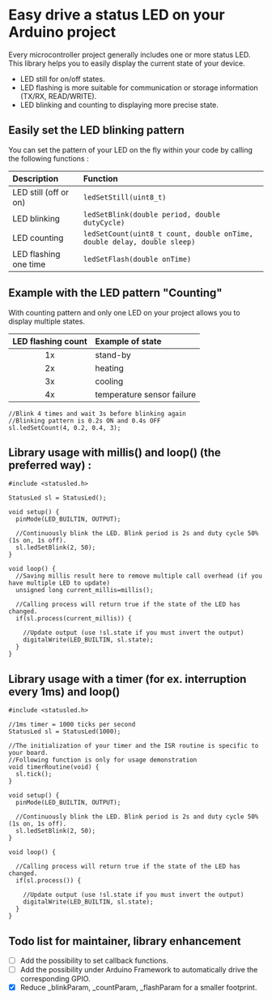 # Easy drive a status LED on your Arduino project

Every microcontroller project generally includes one or more status LED.  
This library helps you to easily display the current state of your device.

* LED still for on/off states.
* LED flashing is more suitable for communication or storage information (TX/RX, READ/WRITE).
* LED blinking and counting to displaying more precise state.


## Easily set the LED blinking pattern
You can set the pattern of your LED on the fly within your code by calling the following functions :

| Description           | Function                                                                |
| :-------------------- | :---------------------------------------------------------------------- |
| LED still (off or on) | `ledSetStill(uint8_t)`                                                  |
| LED blinking          | `ledSetBlink(double period, double dutyCycle)`                          |
| LED counting          | `ledSetCount(uint8_t count, double onTime, double delay, double sleep)` |
| LED flashing one time | `ledSetFlash(double onTime)`                                            |


## Example with the LED pattern "Counting"
With counting pattern and only one LED on your project allows you to display multiple states.

| LED flashing count | Example of state           |
| :----------------: | :------------------------- |
|         1x         | stand-by                   |
|         2x         | heating                    |
|         3x         | cooling                    |
|         4x         | temperature sensor failure |


```
//Blink 4 times and wait 3s before blinking again
//Blinking pattern is 0.2s ON and 0.4s OFF
sl.ledSetCount(4, 0.2, 0.4, 3);
```

## Library usage with millis() and loop() (the preferred way) :

```
#include <statusled.h>

StatusLed sl = StatusLed();

void setup() {
  pinMode(LED_BUILTIN, OUTPUT);

  //Continuously blink the LED. Blink period is 2s and duty cycle 50% (1s on, 1s off).
  sl.ledSetBlink(2, 50);
}

void loop() {
  //Saving millis result here to remove multiple call overhead (if you have multiple LED to update)
  unsigned long current_millis=millis();

  //Calling process will return true if the state of the LED has changed.
  if(sl.process(current_millis)) {

    //Update output (use !sl.state if you must invert the output)
    digitalWrite(LED_BUILTIN, sl.state);
  }
}
```

## Library usage with a timer (for ex. interruption every 1ms) and loop()

```
#include <statusled.h>

//1ms timer = 1000 ticks per second
StatusLed sl = StatusLed(1000);

//The initialization of your timer and the ISR routine is specific to your board.
//Following function is only for usage demonstration
void timerRoutine(void) {
  sl.tick();
}

void setup() {
  pinMode(LED_BUILTIN, OUTPUT);

  //Continuously blink the LED. Blink period is 2s and duty cycle 50% (1s on, 1s off).
  sl.ledSetBlink(2, 50);
}

void loop() {

  //Calling process will return true if the state of the LED has changed.
  if(sl.process()) {

    //Update output (use !sl.state if you must invert the output)
    digitalWrite(LED_BUILTIN, sl.state);
  }
}
```

## Todo list for maintainer, library enhancement

- [ ] Add the possibility to set callback functions.
- [ ] Add the possibility under Arduino Framework to automatically drive the corresponding GPIO.
- [X] Reduce \_blinkParam, \_countParam, \_flashParam for a smaller footprint.

